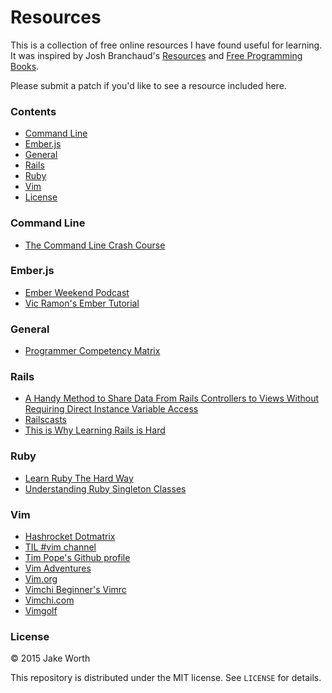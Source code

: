 # Resources

This is a collection of free online resources I have found useful for learning. It was inspired by Josh Branchaud's [Resources](https://github.com/jbranchaud/resources) and [Free Programming Books](https://github.com/vhf/free-programming-books).

Please submit a patch if you'd like to see a resource included here.

### Contents

- [Command Line](#command-line)
- [Ember.js](#emberjs)
- [General](#general)
- [Rails](#rails)
- [Ruby](#ruby)
- [Vim](#vim)
- [License](#license)

### Command Line

- [The Command Line Crash Course](http://cli.learncodethehardway.org/)

### Ember.js

- [Ember Weekend Podcast](https://emberweekend.com/episodes)
- [Vic Ramon's Ember Tutorial](http://ember.vicramon.com/)

### General

- [Programmer Competency Matrix](http://sijinjoseph.com/programmer-competency-matrix/)

### Rails

- [A Handy Method to Share Data From Rails Controllers to Views Without Requiring Direct Instance Variable Access](http://jerodsanto.net/2012/12/a-handy-method-to-share-data-from-rails-controllers-to-views-without-requiring-direct-instance-variable-access/)
- [Railscasts](http://railscasts.com/)
- [This is Why Learning Rails is Hard](https://www.codefellows.org/blog/this-is-why-learning-rails-is-hard)

### Ruby

- [Learn Ruby The Hard Way](http://learnrubythehardway.org/)
- [Understanding Ruby Singleton Classes](http://www.devalot.com/articles/2008/09/ruby-singleton)

### Vim

- [Hashrocket Dotmatrix](http://github.com/hashrocket/dotmatrix)
- [TIL #vim channel](http://til.hashrocket.com/vim)
- [Tim Pope's Github profile](http://github.com/tpope)
- [Vim Adventures](http://vim-adventures.com)
- [Vim.org](http://www.vim.org)
- [Vimchi Beginner's Vimrc](http://vimchi.com/beginners-vimrc.txt)
- [Vimchi.com](http://github.com/jonallured/vimchi.com)
- [Vimgolf](http://vimgolf.com)


### License

&copy; 2015 Jake Worth

This repository is distributed under the MIT license. See `LICENSE` for
details.
